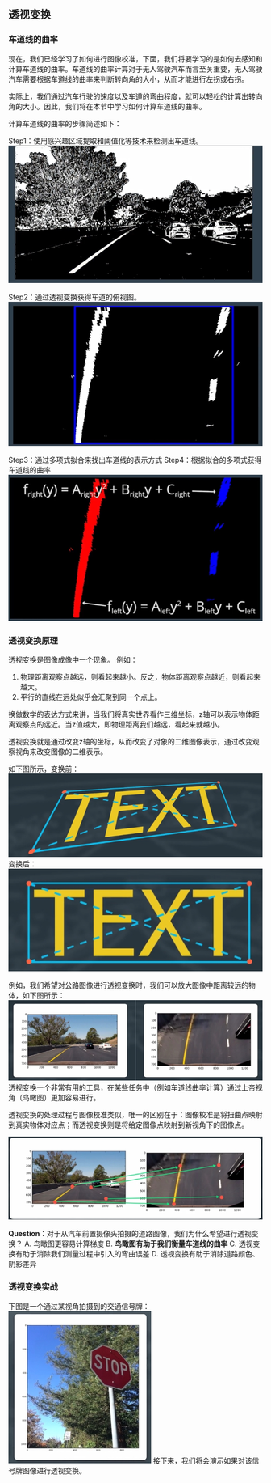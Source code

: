 ## 透视变换

### 车道线的曲率
现在，我们已经学习了如何进行图像校准，下面，我们将要学习的是如何去感知和计算车道线的曲率。车道线的曲率计算对于无人驾驶汽车而言至关重要，无人驾驶汽车需要根据车道线的曲率来判断转向角的大小，从而才能进行左拐或右拐。

实际上，我们通过汽车行驶的速度以及车道的弯曲程度，就可以轻松的计算出转向角的大小。因此，我们将在本节中学习如何计算车道线的曲率。

计算车道线的曲率的步骤简述如下：

Step1：使用感兴趣区域提取和阈值化等技术来检测出车道线。
![Step1](/assets/43.jpg)

Step2：通过透视变换获得车道的俯视图。
![Step2](/assets/44.jpg)

Step3：通过多项式拟合来找出车道线的表示方式
Step4：根据拟合的多项式获得车道线的曲率
![Step4](/assets/45.jpg)

### 透视变换原理

透视变换是图像成像中一个现象。
例如：
1. 物理距离观察点越远，则看起来越小。反之，物体距离观察点越近，则看起来越大。
2. 平行的直线在远处似乎会汇聚到同一个点上。

换做数学的表达方式来讲，当我们将真实世界看作三维坐标，z轴可以表示物体距离观察点的远近。当z值越大，即物理距离我们越远，看起来就越小。

透视变换就是通过改变z轴的坐标，从而改变了对象的二维图像表示，通过改变观察视角来改变图像的二维表示。

如下图所示，变换前：
![变换前](/assets/46.jpg)
变换后：
![变换后](/assets/47.jpg)

例如，我们希望对公路图像进行透视变换时，我们可以放大图像中距离较远的物体，如下图所示：
![透视变换](/assets/48.jpg)
透视变换一个非常有用的工具，在某些任务中（例如车道线曲率计算）通过上帝视角（鸟瞰图）更加容易进行。

透视变换的处理过程与图像校准类似，唯一的区别在于：图像校准是将扭曲点映射到真实物体对应点；而透视变换则是将给定图像点映射到新视角下的图像点。

![映射关系](/assets/49.jpg)

**Question**：对于从汽车前置摄像头拍摄的道路图像，我们为什么希望进行透视变换？
A. 鸟瞰图更容易计算梯度
B. **鸟瞰图有助于我们衡量车道线的曲率**
C. 透视变换有助于消除我们测量过程中引入的弯曲误差
D. 透视变换有助于消除道路颜色、阴影差异


### 透视变换实战
下图是一个通过某视角拍摄到的交通信号牌：
![交通信号牌](/assets/50.jpg)
接下来，我们将会演示如果对该信号牌图像进行透视变换。




